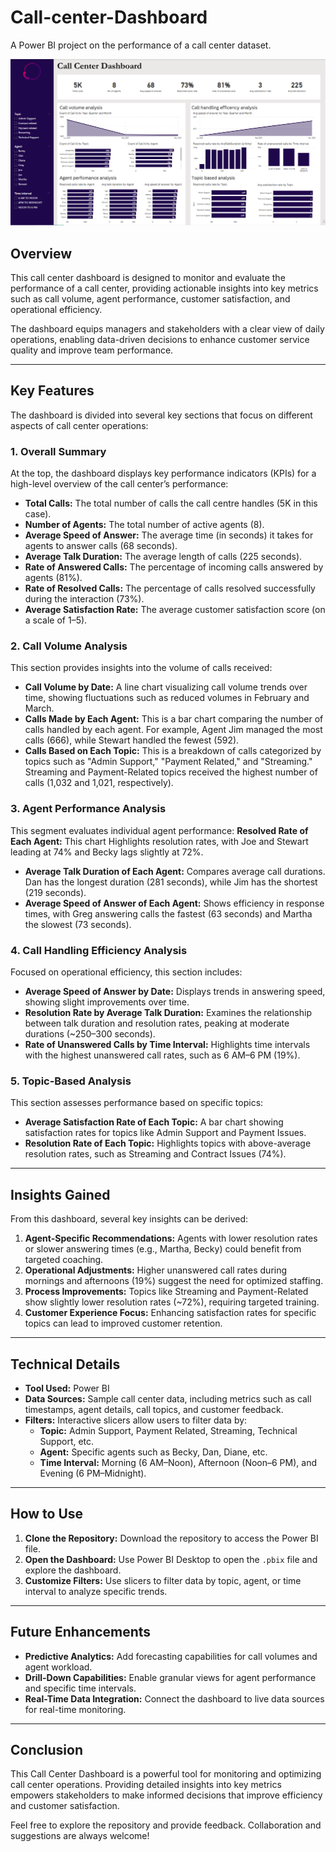 # Call-center-Dashboard
A Power BI project on the performance of a call center dataset.

![overview of dashboard](https://github.com/M0Data/Call-center-Dashboard/blob/main/call%20center.PNG?raw=true)

## Overview
This call center dashboard is designed to monitor and evaluate the performance of a call center, providing actionable insights into key metrics such as call volume, agent performance, customer satisfaction, and operational efficiency.

The dashboard equips managers and stakeholders with a clear view of daily operations, enabling data-driven decisions to enhance customer service quality and improve team performance.

---

## Key Features
The dashboard is divided into several key sections that focus on different aspects of call center operations:

### 1. **Overall Summary**
At the top, the dashboard displays key performance indicators (KPIs) for a high-level overview of the call center’s performance:
- **Total Calls:** The total number of calls the call centre handles (5K in this case).
- **Number of Agents:** The total number of active agents (8).
- **Average Speed of Answer:** The average time (in seconds) it takes for agents to answer calls (68 seconds).
- **Average Talk Duration:** The average length of calls (225 seconds).
- **Rate of Answered Calls:** The percentage of incoming calls answered by agents (81%).
- **Rate of Resolved Calls:** The percentage of calls resolved successfully during the interaction (73%).
- **Average Satisfaction Rate:** The average customer satisfaction score (on a scale of 1–5).

### 2. **Call Volume Analysis**
This section provides insights into the volume of calls received:
- **Call Volume by Date:** A line chart visualizing call volume trends over time, showing fluctuations such as reduced volumes in February and March.
- **Calls Made by Each Agent:** This is a bar chart comparing the number of calls handled by each agent. For example, Agent Jim managed the most calls (666), while Stewart handled the fewest (592).
- **Calls Based on Each Topic:** This is a breakdown of calls categorized by topics such as "Admin Support," "Payment Related," and "Streaming." Streaming and Payment-Related topics received the highest number of calls (1,032 and 1,021, respectively).

### 3. **Agent Performance Analysis**
This segment evaluates individual agent performance:
**Resolved Rate of Each Agent:** This chart Highlights resolution rates, with Joe and Stewart leading at 74% and Becky lags slightly at 72%.
- **Average Talk Duration of Each Agent:** Compares average call durations. Dan has the longest duration (281 seconds), while Jim has the shortest (219 seconds).
- **Average Speed of Answer of Each Agent:** Shows efficiency in response times, with Greg answering calls the fastest (63 seconds) and Martha the slowest (73 seconds).

### 4. **Call Handling Efficiency Analysis**
Focused on operational efficiency, this section includes:
- **Average Speed of Answer by Date:** Displays trends in answering speed, showing slight improvements over time.
- **Resolution Rate by Average Talk Duration:** Examines the relationship between talk duration and resolution rates, peaking at moderate durations (~250–300 seconds).
- **Rate of Unanswered Calls by Time Interval:** Highlights time intervals with the highest unanswered call rates, such as 6 AM–6 PM (19%).

### 5. **Topic-Based Analysis**
This section assesses performance based on specific topics:
- **Average Satisfaction Rate of Each Topic:** A bar chart showing satisfaction rates for topics like Admin Support and Payment Issues.
- **Resolution Rate of Each Topic:** Highlights topics with above-average resolution rates, such as Streaming and Contract Issues (74%).

---

## Insights Gained
From this dashboard, several key insights can be derived:
1. **Agent-Specific Recommendations:** Agents with lower resolution rates or slower answering times (e.g., Martha, Becky) could benefit from targeted coaching.
2. **Operational Adjustments:** Higher unanswered call rates during mornings and afternoons (19%) suggest the need for optimized staffing.
3. **Process Improvements:** Topics like Streaming and Payment-Related show slightly lower resolution rates (~72%), requiring targeted training.
4. **Customer Experience Focus:** Enhancing satisfaction rates for specific topics can lead to improved customer retention.

---

## Technical Details
- **Tool Used:** Power BI  
- **Data Sources:** Sample call center data, including metrics such as call timestamps, agent details, call topics, and customer feedback.  
- **Filters:** Interactive slicers allow users to filter data by:
  - **Topic:** Admin Support, Payment Related, Streaming, Technical Support, etc.
  - **Agent:** Specific agents such as Becky, Dan, Diane, etc.
  - **Time Interval:** Morning (6 AM–Noon), Afternoon (Noon–6 PM), and Evening (6 PM–Midnight).

---

## How to Use
1. **Clone the Repository:** Download the repository to access the Power BI file.  
2. **Open the Dashboard:** Use Power BI Desktop to open the `.pbix` file and explore the dashboard.  
3. **Customize Filters:** Use slicers to filter data by topic, agent, or time interval to analyze specific trends.  

---

## Future Enhancements
- **Predictive Analytics:** Add forecasting capabilities for call volumes and agent workload.  
- **Drill-Down Capabilities:** Enable granular views for agent performance and specific time intervals.  
- **Real-Time Data Integration:** Connect the dashboard to live data sources for real-time monitoring.  

---

## Conclusion
This Call Center Dashboard is a powerful tool for monitoring and optimizing call center operations. Providing detailed insights into key metrics empowers stakeholders to make informed decisions that improve efficiency and customer satisfaction.

Feel free to explore the repository and provide feedback. Collaboration and suggestions are always welcome!
